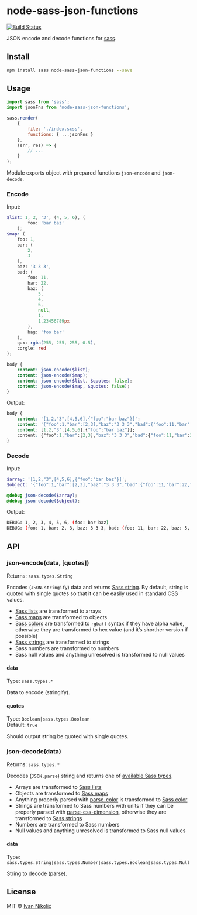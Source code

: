 # node-sass-json-functions

[![Build Status][ci-img]][ci]

JSON encode and decode functions for [sass][sass].

## Install

```sh
npm install sass node-sass-json-functions --save
```

## Usage

```js
import sass from 'sass';
import jsonFns from 'node-sass-json-functions';

sass.render(
	{
		file: './index.scss',
		functions: { ...jsonFns }
	},
	(err, res) => {
		// ...
	}
);
```

Module exports object with prepared functions `json-encode` and `json-decode`.

### Encode

Input:

```scss
$list: 1, 2, '3', (4, 5, 6), (
		foo: 'bar baz'
	);
$map: (
	foo: 1,
	bar: (
		2,
		3
	),
	baz: '3 3 3',
	bad: (
		foo: 11,
		bar: 22,
		baz: (
			5,
			4,
			6,
			null,
			1,
			1.23456789px
		),
		bag: 'foo bar'
	),
	qux: rgba(255, 255, 255, 0.5),
	corgle: red
);

body {
	content: json-encode($list);
	content: json-encode($map);
	content: json-encode($list, $quotes: false);
	content: json-encode($map, $quotes: false);
}
```

Output:

```css
body {
	content: '[1,2,"3",[4,5,6],{"foo":"bar baz"}]';
	content: '{"foo":1,"bar":[2,3],"baz":"3 3 3","bad":{"foo":11,"bar":22,"baz":[5,4,6,null,1,"1.23457px"],"bag":"foo bar"},"qux":"rgba(255,255,255,0.5)","corgle":"#f00"}';
	content: [1,2,"3",[4,5,6],{"foo":"bar baz"}];
	content: {"foo":1,"bar":[2,3],"baz":"3 3 3","bad":{"foo":11,"bar":22,"baz":[5,4,6,null,1,"1.23457px"],"bag":"foo bar"},"qux":"rgba(255,255,255,0.5)","corgle":"#f00"};
}
```

### Decode

Input:

```scss
$array: '[1,2,"3",[4,5,6],{"foo":"bar baz"}]';
$object: '{"foo":1,"bar":[2,3],"baz":"3 3 3","bad":{"foo":11,"bar":22,"baz":[5,4,6,null,1,"1.23456789px"],"bag":"foo bar"},"qux":"rgba(255,255,255,0.5)","corgle":"#f00"}';

@debug json-decode($array);
@debug json-decode($object);
```

Output:

```sh
DEBUG: 1, 2, 3, 4, 5, 6, (foo: bar baz)
DEBUG: (foo: 1, bar: 2, 3, baz: 3 3 3, bad: (foo: 11, bar: 22, baz: 5, 4, 6, null, 1, 1.23456789px, bag: foo bar), qux: rgba(255, 255, 255, 0.5), corgle: red)
```

## API

### json-encode(data, [quotes])

Returns: `sass.types.String`

Encodes (`JSON.stringify`) data and returns [Sass string][sass-string]. By
default, string is quoted with single quotes so that it can be easily used in
standard CSS values.

-   [Sass lists][sass-list] are transformed to arrays
-   [Sass maps][sass-map] are transformed to objects
-   [Sass colors][sass-color] are transformed to `rgba()` syntax if they have
    alpha value, otherwise they are transformed to hex value (and it’s shorther
    version if possible)
-   [Sass strings][sass-string] are transformed to strings
-   Sass numbers are transformed to numbers
-   Sass null values and anything unresolved is transformed to null values

#### data

Type: `sass.types.*`

Data to encode (stringify).

#### quotes

Type: `Boolean|sass.types.Boolean`  
Default: `true`

Should output string be quoted with single quotes.

### json-decode(data)

Returns: `sass.types.*`

Decodes (`JSON.parse`) string and returns one of [available Sass
types][sass-types].

-   Arrays are transformed to [Sass lists][sass-list]
-   Objects are transformed to [Sass maps][sass-map]
-   Anything properly parsed with [parse-color][parse-color] is transformed to
    [Sass color][sass-color]
-   Strings are transformed to Sass numbers with units if they can be properly
    parsed with [parse-css-dimension][parse-css-dimension], otherwise they are
    transformed to [Sass strings][sass-string]
-   Numbers are transformed to Sass numbers
-   Null values and anything unresolved is transformed to Sass null values

#### data

Type: `sass.types.String|sass.types.Number|sass.types.Boolean|sass.types.Null`

String to decode (parse).

## License

MIT © [Ivan Nikolić](http://ivannikolic.com)

<!-- prettier-ignore-start -->

[ci]: https://travis-ci.org/niksy/node-sass-json-functions
[ci-img]: https://travis-ci.org/niksy/node-sass-json-functions.svg?branch=master
[sass]: https://github.com/sass/dart-sass
[sass-types]: https://github.com/sass/node-sass#functions--v300---experimental
[sass-list]: http://sass-lang.com/documentation/file.SASS_REFERENCE.html#lists
[sass-map]: http://sass-lang.com/documentation/file.SASS_REFERENCE.html#maps
[sass-color]: http://sass-lang.com/documentation/file.SASS_REFERENCE.html#colors
[sass-string]: http://sass-lang.com/documentation/file.SASS_REFERENCE.html#sass-script-strings
[parse-color]: https://github.com/substack/parse-color
[parse-css-dimension]: https://github.com/jedmao/parse-css-dimension

<!-- prettier-ignore-end -->
